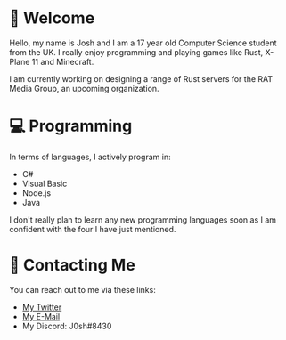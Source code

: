 # :wave: Welcome

Hello, my name is Josh and I am a 17 year old Computer Science student from the UK. I really enjoy programming and playing games like Rust, X-Plane 11 and Minecraft.

I am currently working on designing a range of Rust servers for the RAT Media Group, an upcoming organization.

# :computer: Programming

In terms of languages, I actively program in:
- C#
- Visual Basic
- Node.js
- Java

I don't really plan to learn any new programming languages soon as I am confident with the four I have just mentioned.

# :iphone: Contacting Me

You can reach out to me via these links:
- [My Twitter](https://twitter.com/105hua)
- [My E-Mail](mailto:joshua@ratmediagroup.co.uk)
- My Discord: J0sh#8430
